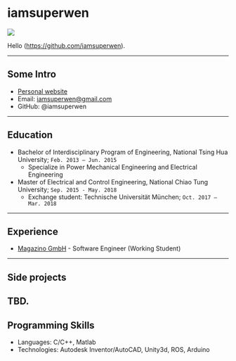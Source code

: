 # iamsuperwen

![](https://scontent-tpe1-1.xx.fbcdn.net/v/t1.0-9/33532911_1978187142253876_7886357638257049600_n.jpg?_nc_cat=100&oh=5f3bb3e7d1a6d956a9695d249699cf05&oe=5C528A0E)

Hello
(https://github.com/iamsuperwen).

---

## Some Intro
* [Personal website]()
* Email: iamsuperwen@gmail.com
* GitHub: @iamsuperwen

---

## Education

* Bachelor of Interdisciplinary Program of Engineering, National Tsing Hua University; `Feb. 2013 – Jun. 2015`
  - Specialize in Power Mechanical Engineering and Electrical Engineering
* Master of Electrical and Control Engineering, National Chiao Tung University; `Sep. 2015 - May. 2018`
  - Exchange student: Technische Universität München; `Oct. 2017 – Mar. 2018`

---

## Experience

* [Magazino GmbH](https://www.magazino.eu/) - Software Engineer (Working Student)

---

## Side projects

TBD.
--- 

## Programming Skills

* Languages:  C/C++, Matlab
* Technologies:  Autodesk Inventor/AutoCAD, Unity3d, ROS, Arduino 